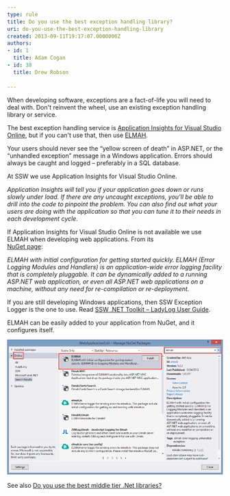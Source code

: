```yaml
---
type: rule
title: Do you use the best exception handling library?
uri: do-you-use-the-best-exception-handling-library
created: 2013-09-11T19:17:07.0000000Z
authors:
- id: 1
  title: Adam Cogan
- id: 38
  title: Drew Robson

---
```


When developing software, exceptions are a fact-of-life you will need to deal with. Don't reinvent the wheel, use an existing exception handling library or service.

The best exception handling service is [Application Insights for Visual Studio Online](/rules-to-better-application-insights-for-visual-studio-online), but if you can't use that, then use [ELMAH](https://www.nuget.org/packages/elmah/).

Your users should never see the “yellow screen of death” in ASP.NET, or the “unhandled exception” message in a Windows application. Errors should always be caught and logged – preferably in a SQL database.


 
At SSW we use Application Insights for Visual Studio Online.

*Application Insights will tell you if your application goes down or runs slowly under load. If there are any uncaught exceptions, you’ll be able to drill into the code to pinpoint the problem. You can also find out what your users are doing with the application so that you can tune it to their needs in each development cycle.<br>*

If Application Insights for Visual Studio Online is not available we use ELMAH when developing web applications. From its <br>      [NuGet page](https://www.nuget.org/packages/ELMAH):

*ELMAH with initial configuration for getting started quickly. ELMAH (Error Logging Modules and Handlers) is an application-wide error logging facility that is completely pluggable. It can be dynamically added to a running ASP.NET web application, or even all ASP.NET web applications on a machine, without any need for re-compilation or re-deployment.*

If you are still developing Windows applications, then SSW Exception Logger is the one to use. Read     [SSW .NET Toolkit – LadyLog User Guide](http://www.ssw.com.au/ssw/NetToolKit/04ExceptionReporter.aspx).

ELMAH can be easily added to your application from NuGet, and it configures itself.


![ Add ELMAH to your web application from NuGet](2014-09-08_10-56-57-compressor.png)


See also [Do you use the best middle tier .Net libraries?](/Pages/use-the-best-exception-handling-framework.aspx)
